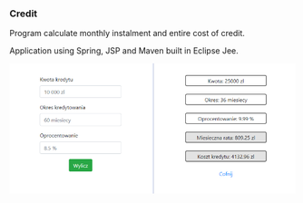 ### Credit

Program calculate monthly instalment and entire cost of credit.

Application using Spring, JSP and Maven built in Eclipse Jee.

![alt text](https://github.com/luk-las/Credit/blob/master/picture.png)
